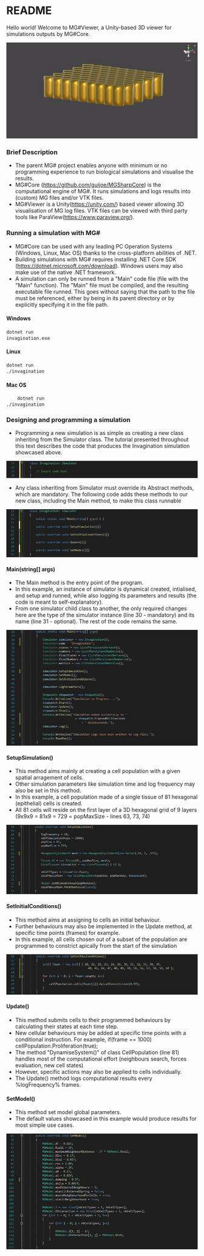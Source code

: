 # README #

Hello world! Welcome to MG#Viewer, a Unity-based 3D viewer for simulations outputs by MG#Core.

![Alt text](https://github.com/guijoe/MGSharpViewer/blob/master/images/Invagination.GIF "Set Model")

### Brief Description ###

* The parent MG# project enables anyone with minimum or no programming experience to run biological simulations and visualise the results. 
* MG#Core (https://github.com/guijoe/MGSharpCore) is the computational engine of MG#. It runs simulations and logs results into (custom) MG files and/or VTK files.
* MG#Viewer is a Unity(https://unity.com/) based viewer allowing 3D visualisation of MG log files. VTK files can be viewed with third party tools like ParaView(https://www.paraview.org/).

### Running a simulation with MG# ###

* MG#Core can be used with any leading PC Operation Systems (Windows, Linux, Mac OS) thanks to the cross-platform abilities of .NET.
* Building simulations with MG# requires installing .NET Core SDK (https://dotnet.microsoft.com/download). Windows users may also make use of the native .NET framework.
* A simulation can only be runned from a "Main" code file (file with the "Main" function). The "Main" file must be compiled, and the resulting executable file runned. This goes without saying that the path to the file must be referenced, either by being in its parent directory or by explicitly specifying it in the file path.
    
#### Windows
	dotnet run
	invagination.exe
	
#### Linux 
	dotnet run
	./invagination
	
#### Mac OS 
    	dotnet run
	./invagination

### Designing and programming a simulation ###

* Programming a new simulation is as simple as creating a new class inheriting from the Simulator class. The tutorial presented throughout this text describes the code that produces the Invagination simulation showcased above.

![Alt text](https://github.com/guijoe/MGSharpViewer/blob/master/images/Invagination.PNG "Set Model")
	
* Any class inheriting from Simulator must override its Abstract methods, which are mandatory. The following code adds these methods to our new class, including the Main method, to make this class runnable

![Alt text](https://github.com/guijoe/MGSharpViewer/blob/master/images/Methods.PNG "Methods")

#### Main(string[] args)
* The Main method is the entry point of the program. 
* In this example, an instance of simulator is dynamical created, intialised, and setup and runned, while also logging its parameters and results (the code is meant to self-explanatory). 
* From one simulator child class to another, the only required changes here are the type of the simulator instance (line 30 - mandatory) and its name (line 31 - optional). The rest of the code remains the same.

![Alt text](https://github.com/guijoe/MGSharpViewer/blob/master/images/Main.PNG "Main method")

#### SetupSimulation()
* This method aims mainly at creating a cell population with a given spatial arragement of cells. 
* Other simulation parameters like simulation time and log frequency may also be set in this method. 
* In this example, a cell population made of a single tissue of 81 hexagonal (epithelial) cells is created. 
* All 81 cells will reside on the first layer of a 3D hexagonal grid of 9 layers (9x9x9 = 81x9 = 729 = popMaxSize - lines 63, 73, 74) 

![Alt text](https://github.com/guijoe/MGSharpViewer/blob/master/images/SetupSimulation.PNG "Setup Simulation")

#### SetInitialConditions()
* This method aims at assigning to cells an initial behaviour. 
* Further behaviours may also be implemented in the Update method, at specific time points (frames) for example.
* In this example, all cells chosen out of a subset of the population are programmed to constrict apically from the start of the simulation

![Alt text](https://github.com/guijoe/MGSharpViewer/blob/master/images/SetInitialConditions.PNG "Set initial conditions")

#### Update()
* This method submits cells to their programmed behaviours by calculating their states at each time step.
* New cellular behaviours may be added at specific time points with a conditional instruction. For example,
    if(frame == 1000) cellPopulation.Proliferation(true); 
* The method "DynamiseSystem()" of class CellPopulation (line 81) handles most of the computational effort (neighbours search, forces evaluation, new cell states) 
* However, specific actions may also be applied to cells individually.
* The Update() method logs computational results every %logFrequency% frames.

#### SetModel()
* This method set model global parameters.
* The default values showcased in this example would produce results for most simple use cases.

![Alt text](https://github.com/guijoe/MGSharpViewer/blob/master/images/SetModel.PNG "Set Model")
